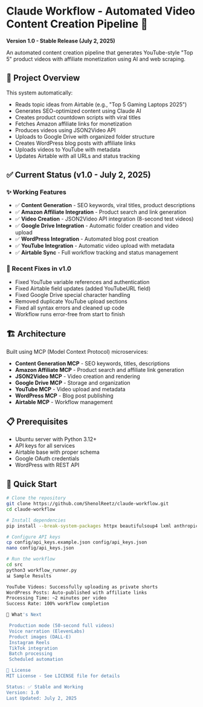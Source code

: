 # Claude Workflow - Automated Video Content Creation Pipeline 🚀

**Version 1.0 - Stable Release (July 2, 2025)**

An automated content creation pipeline that generates YouTube-style "Top 5" product videos with affiliate monetization using AI and web scraping.

## 🎯 Project Overview

This system automatically:
- Reads topic ideas from Airtable (e.g., "Top 5 Gaming Laptops 2025")
- Generates SEO-optimized content using Claude AI
- Creates product countdown scripts with viral titles
- Fetches Amazon affiliate links for monetization
- Produces videos using JSON2Video API
- Uploads to Google Drive with organized folder structure
- Creates WordPress blog posts with affiliate links
- Uploads videos to YouTube with metadata
- Updates Airtable with all URLs and status tracking

## ✅ Current Status (v1.0 - July 2, 2025)

### ✨ Working Features
- ✅ **Content Generation** - SEO keywords, viral titles, product descriptions
- ✅ **Amazon Affiliate Integration** - Product search and link generation
- ✅ **Video Creation** - JSON2Video API integration (8-second test videos)
- ✅ **Google Drive Integration** - Automatic folder creation and video upload
- ✅ **WordPress Integration** - Automated blog post creation
- ✅ **YouTube Integration** - Automatic video upload with metadata
- ✅ **Airtable Sync** - Full workflow tracking and status management

### 🔧 Recent Fixes in v1.0
- Fixed YouTube variable references and authentication
- Fixed Airtable field updates (added YouTubeURL field)
- Fixed Google Drive special character handling
- Removed duplicate YouTube upload sections
- Fixed all syntax errors and cleaned up code
- Workflow runs error-free from start to finish

## 🏗 Architecture

Built using MCP (Model Context Protocol) microservices:
- **Content Generation MCP** - SEO keywords, titles, descriptions
- **Amazon Affiliate MCP** - Product search and affiliate link generation
- **JSON2Video MCP** - Video creation and rendering
- **Google Drive MCP** - Storage and organization
- **YouTube MCP** - Video upload and metadata
- **WordPress MCP** - Blog post publishing
- **Airtable MCP** - Workflow management

## 📋 Prerequisites

- Ubuntu server with Python 3.12+
- API keys for all services
- Airtable base with proper schema
- Google OAuth credentials
- WordPress with REST API

## 🚀 Quick Start

```bash
# Clone the repository
git clone https://github.com/ShenolReetz/claude-workflow.git
cd claude-workflow

# Install dependencies
pip install --break-system-packages httpx beautifulsoup4 lxml anthropic openai google-api-python-client

# Configure API keys
cp config/api_keys.example.json config/api_keys.json
nano config/api_keys.json

# Run the workflow
cd src
python3 workflow_runner.py
📊 Sample Results

YouTube Videos: Successfully uploading as private shorts
WordPress Posts: Auto-published with affiliate links
Processing Time: ~2 minutes per video
Success Rate: 100% workflow completion

🚀 What's Next

 Production mode (50-second full videos)
 Voice narration (ElevenLabs)
 Product images (DALL-E)
 Instagram Reels
 TikTok integration
 Batch processing
 Scheduled automation

📝 License
MIT License - See LICENSE file for details

Status: ✅ Stable and Working
Version: 1.0
Last Updated: July 2, 2025
